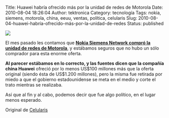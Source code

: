Title: Huawei habría ofrecido más por la unidad de redes de Motorola
Date: 2010-08-04 18:26:04
Author: tektronica
Category: tecnología
Tags: nokia, siemens, motorola, china, eeuu, ventas, política, celularis
Slug: 2010-08-04-huawei-habría-ofrecido-más-por-la-unidad-de-redes
Status: published

![](http://media.tumblr.com/tumblr_l6ngy7hoG41qctm3h.jpg)

El mes pasado les contamos que **[Nokia Siemens Network compró la unidad de redes de Motorola](http://www.celularis.com/motorola/nokia-siemens-networks-compro-la-unidad-de-redes-de-motorola.php)**, y estábamos seguros que no hubo un sólo comprador para esta enorme oferta.

**Al parecer estábamos en lo correcto, y las fuentes dicen que la compañía china Huawei** ofreció por lo menos US\$100 millones más que la oferta original (siendo ésta de US\$1.200 millones), pero la misma fue retirada por miedo a que el gobierno estadounidense se meta en el medio y corte el trato mientras se realizaba.

Así que al fin y al cabo, podemos decir que fue algo político, en el lugar menos esperado.

Original de [Celularis](http://cl.ly/1sPK)
